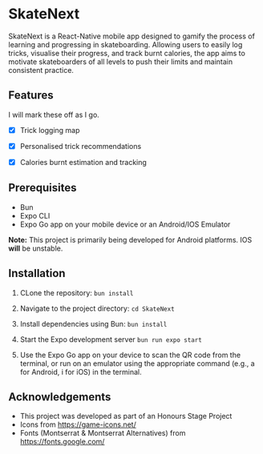 # SkateNext

SkateNext is a React-Native mobile app designed to gamify the process of learning and progressing in skateboarding. Allowing users to easily log tricks, visualise their progress, and track burnt calories, the app aims to motivate skateboarders of all levels to push their limits and maintain consistent practice.

## Features

I will mark these off as I go.

- [x] Trick logging map
- [x] Personalised trick recommendations
- [x] Calories burnt estimation and tracking


## Prerequisites

- Bun
- Expo CLI
- Expo Go app on your mobile device or an Android/IOS Emulator

**Note:** This project is primarily being developed for Android platforms. IOS **will** be unstable.


## Installation

1. CLone the repository:
``
bun install
``

2. Navigate to the project directory:
``
cd SkateNext
``

3. Install dependencies using Bun:
``
bun install
``

4. Start the Expo development server
``
bun run expo start
``

5. Use the Expo Go app on your device to scan the QR code from the terminal, or run on an emulator using the appropriate command (e.g., a for Android, i for iOS) in the terminal.



## Acknowledgements

- This project was developed as part of an Honours Stage Project
- Icons from https://game-icons.net/
- Fonts (Montserrat & Montserrat Alternatives) from https://fonts.google.com/
